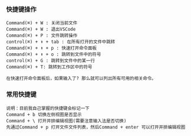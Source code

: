 ### 快捷键操作

    Command(⌘) + W : 关闭当前文件
    Command(⌘) + W : 退出VSCode
    Command(⌘) + P : 文件跳转操作
    control(⌘) + ⬆️ + tab : 在所有打开的文件中跳转
    Command(⌘) + ⬆️ + p : 快速打开命令面板
    Command(⌘) + ⬆️ + o : 跳转到文件中的符号
    control(⌘) + G : 跳转到文件中的某一行
    Command(⌘) + T: 跳转到工作区中的符号

    在快速打开命令面板后，如果输入了? 那么就可以列出所有可用的相关命令。

### 常用快捷键

    说明：目前我自己掌握的快捷键会标记一下
    Command + b 切换左侧视图是否显示
    Command + \ 打开并排编辑视图(需要注意输入法是否切换)
    先通过Command + p 打开文件文件列表，然后Command + enter 可以打开并排编辑视图